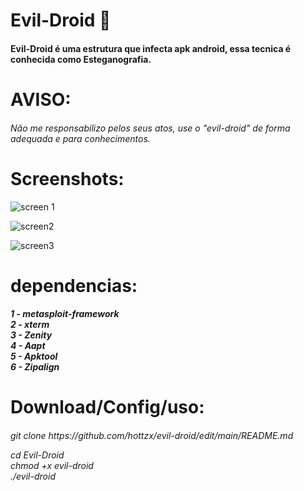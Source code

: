 # Evil-Droid 🦠
<h4>Evil-Droid é uma estrutura que infecta apk android, essa tecnica é conhecida como Esteganografia.</h4>

# AVISO:
<h6>Não me responsabilizo pelos seus atos, use o "evil-droid" de forma adequada e para conhecimentos.</h6>

# Screenshots:
![screen 1](https://user-images.githubusercontent.com/78913656/196567717-90dca4eb-8489-4d18-8042-86c1fd12a9f7.png)

![screen2](https://user-images.githubusercontent.com/78913656/196568101-4f36b9cb-98a9-4238-85fd-8739eb60806f.png)

![screen3](https://user-images.githubusercontent.com/78913656/196568342-f1fba9b0-d5d2-4049-9c0b-7b164622de15.png)

# dependencias:
<h5>
1 - metasploit-framework<br>
2 - xterm<br>
3 - Zenity<br>
4 - Aapt<br>
5 - Apktool<br>
6 - Zipalign<br>
</h5>

# Download/Config/uso:

<h6> git clone https://github.com/hottzx/evil-droid/edit/main/README.md

cd Evil-Droid <br>
chmod +x evil-droid <br>
./evil-droid 

</h6>
